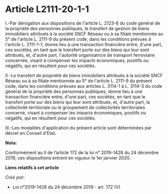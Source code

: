 # Article L2111-20-1-1

I.-Par dérogation aux dispositions de l'article L. 2123-6 du code général de la propriété des personnes publiques, le
transfert de gestion de biens immobiliers attribués à la société SNCF Réseau ou à sa filiale mentionnée au 5° de l'article L.
2111-9 du présent code, dans les conditions prévues à l'article L. 2111-1-1, donne lieu à une transaction financière entre,
d'une part, ces sociétés, en tant que le transfert porte sur des biens qui leur sont attribués, et, d'autre part, l'autorité
organisatrice de transport ferroviaire concernée, visant à compenser les impacts économiques, positifs ou négatifs, qui en
résultent pour ces sociétés.

II.-Le transfert de propriété de biens immobiliers attribués à la société SNCF Réseau ou à sa filiale mentionnée au 5° de
l'article L. 2111-9 du présent code, dans les conditions prévues aux articles L. 3114-1 à L. 3114-3 du code général de la
propriété des personnes publiques, donne lieu à une transaction financière entre, d'une part, ces sociétés, en tant que le
transfert porte sur des biens qui leur sont attribués, et, d'autre part, la collectivité territoriale ou le groupement de
collectivités territoriales concerné, visant à compenser les impacts économiques, positifs ou négatifs, qui en résultent pour
ces sociétés.

III.-Les modalités d'application du présent article sont déterminées par décret en Conseil d'Etat.

**Nota:**

Conformément au II de l’article 172 de la loi n° 2019-1428 du 24 décembre 2019, ces dispositions entrent en vigueur le 1er
janvier 2020.

**Liens relatifs à cet article**

_Créé par_:

  - Loi n°2019-1428 du 24 décembre 2019 - art. 172 (V)
